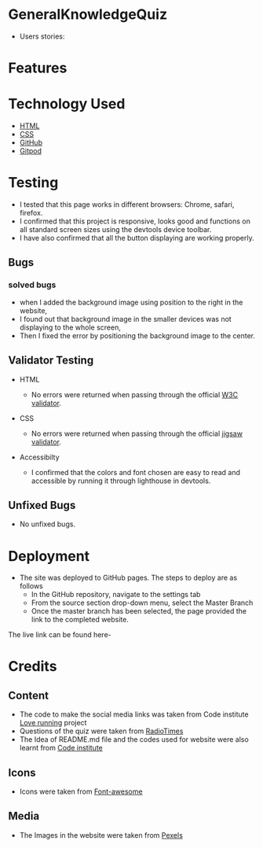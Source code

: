 # GeneralKnowledgeQuiz


* Users stories:
  

# Features


# Technology Used 
  * [HTML](https://en.wikipedia.org)
  * [CSS](https://en.wikipedia.org)
  * [GitHub](https://github.com)
  * [Gitpod](https://www.gitpod.io) 
# Testing
  * I tested that this page works in different browsers: Chrome, safari, firefox.
  * I confirmed that this project is responsive, looks good and functions on all standard screen sizes using
    the devtools device toolbar.
  * I have also confirmed that all the button displaying are working properly.

  ## Bugs
  ### solved bugs
   * when I added the background image using position to the right in the website, 
   * I found out that background image in the smaller devices was not displaying to the whole screen,
   * Then I fixed the error by positioning the background image to the center.


 ## Validator Testing
 * HTML
   * No errors were returned when passing through the official [W3C validator](https://validator.w3.org).

 * CSS
   * No errors were returned when passing through the official [jigsaw validator](https://jigsaw.w3.org).

 * Accessibilty
   * I confirmed that the colors and font chosen are easy to read and accessible by running it through lighthouse in devtools.

 ## Unfixed Bugs
  * No unfixed bugs.
# Deployment
  * The site was deployed to GitHub pages. The steps to deploy are as follows
    * In the GitHub repository, navigate to the settings tab 
    * From the source section drop-down menu, select the Master Branch
    * Once the master branch has been selected, the page provided the link to the completed website.

   The live link can be found here-
# Credits
 ## Content
  * The code to make the social media links was taken from Code institute [Love running](https://github.com/shahery/Love-running.git) project
  * Questions of the quiz were taken from [RadioTimes](https://RadioTimes.com)
  * The Idea of README.md file and the codes used for website were also learnt from [Code institute](https://codeinstitute.net)

 ## Icons
  * Icons were taken from [Font-awesome](https://fontawesome.com)

 ## Media
  * The Images in the website were taken from [Pexels](https://www.pexels.com)
